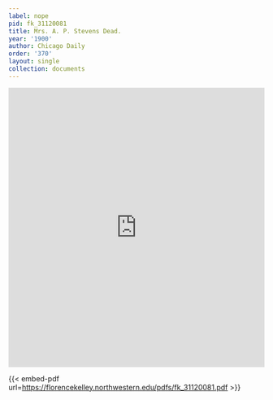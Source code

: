 ```yaml
---
label: nope
pid: fk_31120081
title: Mrs. A. P. Stevens Dead.
year: '1900'
author: Chicago Daily
order: '370'
layout: single
collection: documents
---
```

<iframe src="https://northwestern.app.box.com/embed/s/lxw13kyxm1hgeb3yokyt12y37ckkehlj?sortColumn=date&view=list" width="100%" height="550" frameborder="0" allowfullscreen webkitallowfullscreen msallowfullscreen></iframe>


{{< embed-pdf url=https://florencekelley.northwestern.edu/pdfs/fk_31120081.pdf >}}